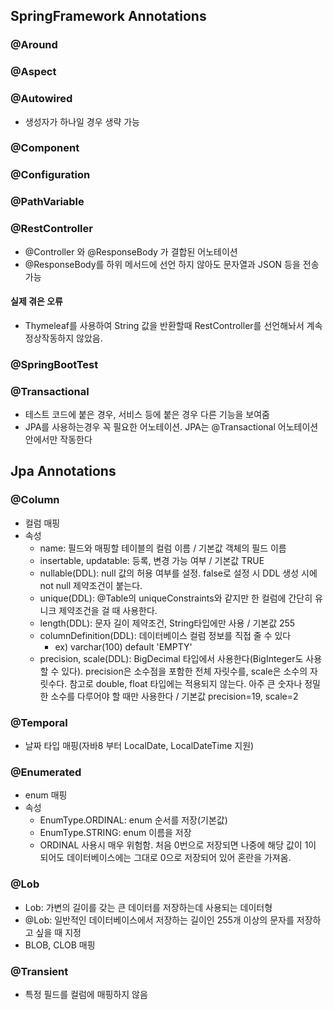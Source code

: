 ## SpringFramework Annotations

### @Around

### @Aspect

### @Autowired
- 생성자가 하나일 경우 생략 가능

### @Component

### @Configuration

### @PathVariable

### @RestController
- @Controller 와 @ResponseBody 가 결합된 어노테이션
- @ResponseBody를 하위 메서드에 선언 하지 않아도 문자열과 JSON 등을 전송 가능

#### 실제 겪은 오류
- Thymeleaf를 사용하여 String 값을 반환할때 RestController를 선언해놔서 계속 정상작동하지 않았음.

### @SpringBootTest

### @Transactional
- 테스트 코드에 붙은 경우, 서비스 등에 붙은 경우 다른 기능을 보여줌
- JPA를 사용하는경우 꼭 필요한 어노테이션. JPA는 @Transactional 어노테이션 안에서만 작동한다

## Jpa Annotations

### @Column
- 컬럼 매핑
- 속성
    - name: 필드와 매핑할 테이블의 컬럼 이름 / 기본값 객체의 필드 이름
    - insertable, updatable: 등록, 변경 가능 여부 / 기본값 TRUE
    - nullable(DDL): null 값의 허용 여부를 설정. false로 설정 시 DDL 생성 시에 not null 제약조건이 붙는다. 
    - unique(DDL): @Table의 uniqueConstraints와 같지만 한 컬럼에 간단히 유니크 제약조건을 걸 때 사용한다.
    - length(DDL): 문자 길이 제약조건, String타입에만 사용 / 기본값 255
    - columnDefinition(DDL): 데이터베이스 컬럼 정보를 직접 줄 수 있다
        - ex) varchar(100) default 'EMPTY'
    - precision, scale(DDL): BigDecimal 타입에서 사용한다(BigInteger도 사용할 수 있다). precision은 소수점을 포함한 전체 자릿수를, scale은 소수의 자릿수다. 참고로 double, float 타입에는 적용되지 않는다. 아주 큰 숫자나 정밀한 소수를 다루어야 할 때만 사용한다 / 기본값 precision=19, scale=2

### @Temporal
- 날짜 타입 매핑(자바8 부터 LocalDate, LocalDateTime 지원)

### @Enumerated
- enum 매핑
- 속성 
    - EnumType.ORDINAL: enum 순서를 저장(기본값)
    - EnumType.STRING: enum 이름을 저장
    - ORDINAL 사용시 매우 위험함. 처음 0번으로 저장되면 나중에 해당 값이 1이 되어도 데이터베이스에는 그대로 0으로 저장되어 있어 혼란을 가져옴.

### @Lob
- Lob: 가변의 길이를 갖는 큰 데이터를 저장하는데 사용되는 데이터형
- @Lob: 일반적인 데이터베이스에서 저장하는 길이인 255개 이상의 문자를 저장하고 싶을 때 지정
- BLOB, CLOB 매핑

### @Transient
- 특정 필드를 컬럼에 매핑하지 않음